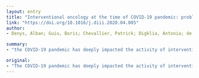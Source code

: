 ```yaml
---
layout: entry
title: "Interventional oncology at the time of COVID-19 pandemic: problems and solutions"
link: "https://doi.org/10.1016/j.diii.2020.04.005"
author:
- Denys, Alban; Guiu, Boris; Chevallier, Patrick; Digklia, Antonia; de Kerviler, Eric; Baere, Thierry De

summary:
- "the COVID-19 pandemic has deeply impacted the activity of interventional oncology in hospitals and cancer centers. A literature review of potential solutions in a context of scarce anesthesiologic resources, limited staff and limited access to hospital beds is proposed and discussed based on the literature data. We discuss the changes that need to be done for the organization, safety, and patient management. In this review, a literature review is proposed."

original:
- "The COVID-19 pandemic has deeply impacted the activity of interventional oncology in hospitals and cancer centers. In this review based on official recommendations of different international societies, but also on local solutions found in different expert large-volume centers, we discuss the changes that need to be done for the organization, safety, and patient management in interventional oncology. A literature review of potential solutions in a context of scarce anesthesiologic resources, limited staff and limited access to hospital beds are proposed and discussed based on the literature data."
---
```


